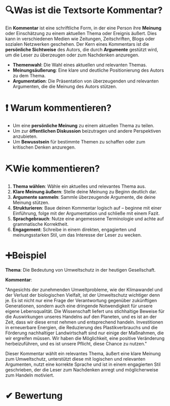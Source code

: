 # 🔍Was ist die Textsorte Kommentar?

Ein **Kommentar** ist eine schriftliche Form, in der eine Person ihre **Meinung** oder Einschätzung zu einem aktuellen Thema oder Ereignis äußert. Dies kann in verschiedenen Medien wie Zeitungen, Zeitschriften, Blogs oder sozialen Netzwerken geschehen. Der Kern eines Kommentars ist die **persönliche Sichtweise** des Autors, die durch **Argumente** gestützt wird, um die Leser zu überzeugen oder zum Nachdenken anzuregen.

- **Themenwahl**: Die Wahl eines aktuellen und relevanten Themas.
- **Meinungsäußerung**: Eine klare und deutliche Positionierung des Autors zu dem Thema.
- **Argumentation**: Die Präsentation von überzeugenden und relevanten Argumenten, die die Meinung des Autors stützen.

# ❗ Warum kommentieren?

- Um eine **persönliche Meinung** zu einem aktuellen Thema zu teilen.
- Um zur **öffentlichen Diskussion** beizutragen und andere Perspektiven anzubieten.
- Um **Bewusstsein** für bestimmte Themen zu schaffen oder zum kritischen Denken anzuregen.

# ⛏Wie kommentieren?

1. **Thema wählen**: Wähle ein aktuelles und relevantes Thema aus.
2. **Klare Meinung äußern**: Stelle deine Meinung zu Beginn deutlich dar.
3. **Argumente sammeln**: Sammle überzeugende Argumente, die deine Meinung stützen.
4. **Strukturieren**: Baue deinen Kommentar logisch auf – beginne mit einer Einführung, folge mit der Argumentation und schließe mit einem Fazit.
5. **Sprachgebrauch**: Nutze eine angemessene Terminologie und achte auf grammatische Korrektheit.
6. **Engagement**: Schreibe in einem direkten, engagierten und meinungsstarken Stil, um das Interesse der Leser zu wecken.

# ➕Beispiel

**Thema**: Die Bedeutung von Umweltschutz in der heutigen Gesellschaft.

**Kommentar**:

"Angesichts der zunehmenden Umweltprobleme, wie der Klimawandel und der Verlust der biologischen Vielfalt, ist der Umweltschutz wichtiger denn je. Es ist nicht nur eine Frage der Verantwortung gegenüber zukünftigen Generationen, sondern auch eine dringende Notwendigkeit für unsere eigene Lebensqualität. Die Wissenschaft liefert uns stichhaltige Beweise für die Auswirkungen unseres Handelns auf den Planeten, und es ist an der Zeit, dass wir diese ernst nehmen und entsprechend handeln. Investitionen in erneuerbare Energien, die Reduzierung des Plastikverbrauchs und die Förderung nachhaltiger Landwirtschaft sind nur einige der Maßnahmen, die wir ergreifen müssen. Wir haben die Möglichkeit, eine positive Veränderung herbeizuführen, und es ist unsere Pflicht, diese Chance zu nutzen."

Dieser Kommentar wählt ein relevantes Thema, äußert eine klare Meinung zum Umweltschutz, unterstützt diese mit logischen und relevanten Argumenten, nutzt eine korrekte Sprache und ist in einem engagierten Stil geschrieben, der die Leser zum Nachdenken anregt und möglicherweise zum Handeln motiviert.

# ✔ Bewertung
